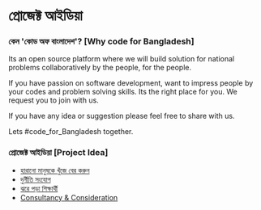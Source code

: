 # প্রোজেক্ট আইডিয়া


### কেন 'কোড অফ বাংলাদেশ'? [Why code for Bangladesh]
Its an open source platform where we will build solution for national problems collaboratively 
by the people, for the people.

If you have passion on software development, want to impress people by your codes and problem 
solving skills. Its the right place for you. We request you to join with us.

If you have any idea or suggestion please feel free to share with us.

Lets #code_for_Bangladesh together.
 


### প্রোজেক্ট আইডিয়া [Project Idea]
* [হারানো মানুষকে খুঁজে বের করুন](../master/docs/missing-person-app.md)
* [দুর্নীতি সংযোগ](../master/docs/corruption-linker.md)
* [ঝরে পড়া শিক্ষার্থী](../master/docs/education_dropouts.md)
* [Consultancy & Consideration](../master/docs/consultancy-and-consideration.md)
